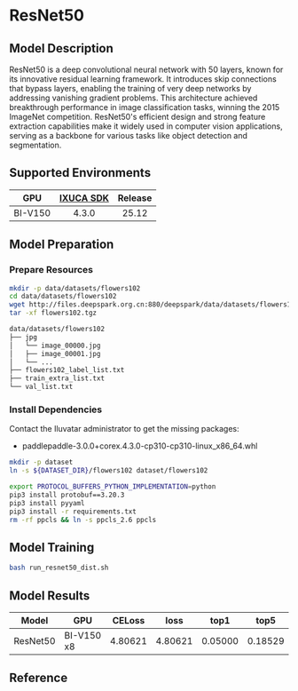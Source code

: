 # ResNet50

## Model Description

ResNet50 is a deep convolutional neural network with 50 layers, known for its innovative residual learning framework. It
introduces skip connections that bypass layers, enabling the training of very deep networks by addressing vanishing
gradient problems. This architecture achieved breakthrough performance in image classification tasks, winning the 2015
ImageNet competition. ResNet50's efficient design and strong feature extraction capabilities make it widely used in
computer vision applications, serving as a backbone for various tasks like object detection and segmentation.

## Supported Environments

| GPU    | [IXUCA SDK](https://gitee.com/deep-spark/deepspark#%E5%A4%A9%E6%95%B0%E6%99%BA%E7%AE%97%E8%BD%AF%E4%BB%B6%E6%A0%88-ixuca) | Release |
| :----: | :----: | :----: |
| BI-V150 | 4.3.0     |  25.12  |

## Model Preparation

### Prepare Resources

```bash
mkdir -p data/datasets/flowers102
cd data/datasets/flowers102
wget http://files.deepspark.org.cn:880/deepspark/data/datasets/flowers102.tgz
tar -xf flowers102.tgz

data/datasets/flowers102
├── jpg
│   └── image_00000.jpg
│   ├── image_00001.jpg
│   └── ...
├── flowers102_label_list.txt    
├── train_extra_list.txt
└── val_list.txt
```

### Install Dependencies

Contact the Iluvatar administrator to get the missing packages:
  - paddlepaddle-3.0.0+corex.4.3.0-cp310-cp310-linux_x86_64.whl

```bash
mkdir -p dataset
ln -s ${DATASET_DIR}/flowers102 dataset/flowers102

export PROTOCOL_BUFFERS_PYTHON_IMPLEMENTATION=python
pip3 install protobuf==3.20.3
pip3 install pyyaml
pip3 install -r requirements.txt
rm -rf ppcls && ln -s ppcls_2.6 ppcls
```

## Model Training

```bash
bash run_resnet50_dist.sh
```

## Model Results

| Model    | GPU        | CELoss   | loss   | top1   | top5   |
|----------|------------|----------|--------|----------|----------|
| ResNet50 | BI-V150 x8 | 4.80621  | 4.80621 | 0.05000 | 0.18529|

## Reference
